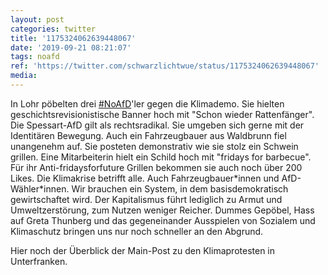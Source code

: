 ```yaml
---
layout: post
categories: twitter
title: '1175324062639448067'
date: '2019-09-21 08:21:07'
tags: noafd
ref: 'https://twitter.com/schwarzlichtwue/status/1175324062639448067'
media:
---
```

In Lohr pöbelten drei [#NoAfD](/t/noafd)'ler gegen die Klimademo. Sie hielten geschichtsrevisionistische Banner hoch mit "Schon wieder Rattenfänger". Die Spessart-AfD gilt als rechtsradikal. Sie umgeben sich gerne mit der Identitären Bewegung.
Auch ein Fahrzeugbauer aus Waldbrunn fiel unangenehm auf. Sie posteten demonstrativ wie sie stolz ein Schwein grillen. Eine Mitarbeiterin hielt ein Schild hoch mit "fridays for barbecue". Für ihr Anti-fridaysforfuture Grillen bekommen sie auch noch über 200 Likes.
Die Klimakrise betrifft alle. Auch Fahrzeugbauer\*innen und AfD-Wähler\*innen. Wir brauchen ein System, in dem basisdemokratisch gewirtschaftet wird. Der Kapitalismus führt lediglich zu Armut und Umweltzerstörung, zum Nutzen weniger Reicher.
Dummes Gepöbel, Hass auf Greta Thunberg und das gegeneinander Ausspielen von Sozialem und Klimaschutz bringen uns nur noch schneller an den Abgrund.



Hier noch der Überblick der Main-Post zu den Klimaprotesten in Unterfranken.



